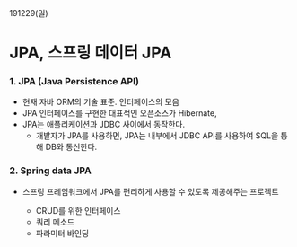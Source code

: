 191229(일)

# JPA, 스프링 데이터 JPA

### 1. JPA (Java Persistence API)

- 현재 자바 ORM의 기술 표준. 인터페이스의 모음
- JPA 인터페이스를 구현한 대표적인 오픈소스가 Hibernate,
- JPA는 애플리케이션과 JDBC 사이에서 동작한다.
  - 개발자가 JPA를 사용하면, JPA는 내부에서 JDBC API를 사용하여 SQL을 통해 DB와 통신한다.



### 2. Spring data JPA

- 스프링 프레임워크에서 JPA를 편리하게 사용할 수 있도록 제공해주는 프로젝트

  - CRUD를 위한 인터페이스
  - 쿼리 메소드
  - 파라미터 바인딩

  
